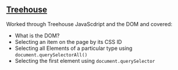 ## [Treehouse]()
Worked through Treehouse JavaScdript and the DOM and covered:
* What is the DOM?
* Selecting an item on the page by its CSS ID
* Selecting all Elements of a particular type using `document.querySelectorAll()`
* Selecting the first element using `document.querySelector`

